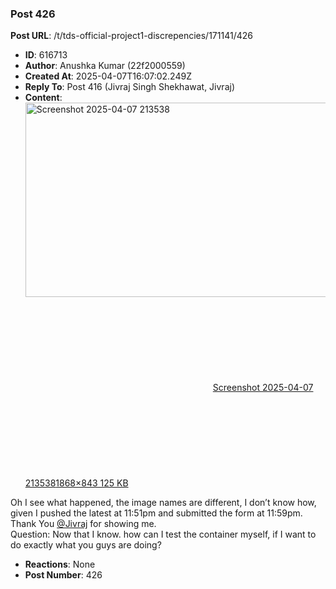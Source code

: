 ### Post 426
**Post URL**: /t/tds-official-project1-discrepencies/171141/426
- **ID**: 616713
- **Author**: Anushka Kumar (22f2000559)
- **Created At**: 2025-04-07T16:07:02.249Z
- **Reply To**: Post 416 (Jivraj Singh Shekhawat, Jivraj)
- **Content**:  
  <div class="lightbox-wrapper"><a class="lightbox" href="https://europe1.discourse-cdn.com/flex013/uploads/iitm/original/3X/2/8/28ee8a9e3739e37d81cedf39142209af2d7f4090.png" data-download-href="/uploads/short-url/5Q6aDx3wNkklXwRs2Xt6qb0qOuQ.png?dl=1" title="Screenshot 2025-04-07 213538" rel="noopener nofollow ugc"><img src="https://europe1.discourse-cdn.com/flex013/uploads/iitm/optimized/3X/2/8/28ee8a9e3739e37d81cedf39142209af2d7f4090_2_690x311.png" alt="Screenshot 2025-04-07 213538" data-base62-sha1="5Q6aDx3wNkklXwRs2Xt6qb0qOuQ" width="690" height="311" srcset="https://europe1.discourse-cdn.com/flex013/uploads/iitm/optimized/3X/2/8/28ee8a9e3739e37d81cedf39142209af2d7f4090_2_690x311.png, https://europe1.discourse-cdn.com/flex013/uploads/iitm/optimized/3X/2/8/28ee8a9e3739e37d81cedf39142209af2d7f4090_2_1035x466.png 1.5x, https://europe1.discourse-cdn.com/flex013/uploads/iitm/optimized/3X/2/8/28ee8a9e3739e37d81cedf39142209af2d7f4090_2_1380x622.png 2x" data-dominant-color="141D2C"><div class="meta"><svg class="fa d-icon d-icon-far-image svg-icon" aria-hidden="true"><use href="#far-image"></use></svg><span class="filename">Screenshot 2025-04-07 213538</span><span class="informations">1868×843 125 KB</span><svg class="fa d-icon d-icon-discourse-expand svg-icon" aria-hidden="true"><use href="#discourse-expand"></use></svg></div></a></div>
Oh I see what happened, the image names are different, I don’t know how, given I pushed the latest at 11:51pm and submitted the form at 11:59pm. Thank You <a class="mention" href="/u/jivraj">@Jivraj</a> for showing me.<br>
Question: Now that I know. how can I test the container myself, if I want to do exactly what you guys are doing?
- **Reactions**: None
- **Post Number**: 426

